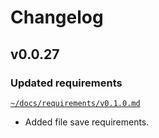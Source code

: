 # Changelog

## v0.0.27

### Updated requirements

[`~/docs/requirements/v0.1.0.md`](/docs/requirements/v0.1.0.md)
- Added file save requirements.

